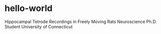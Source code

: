 # hello-world

Hippocampal Tetrode Recordings in Freely Moving Rats
Neuroscience
Ph.D. Student
University of Connecticut
